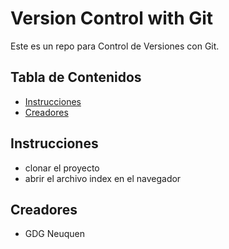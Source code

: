 # Version Control with Git

Este es un repo para Control de Versiones con Git. 
## Tabla de Contenidos

* [Instrucciones](#instruccioness)
* [Creadores](#creadores)

## Instrucciones

* clonar el  proyecto
* abrir el archivo index en el navegador

## Creadores

* GDG Neuquen
